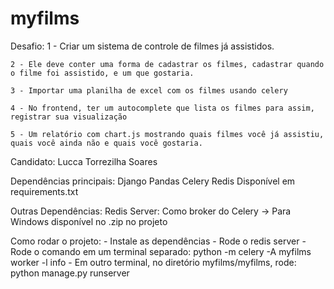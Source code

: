 # myfilms
Desafio:
    1 - Criar um sistema de controle de filmes já assistidos.

    2 - Ele deve conter uma forma de cadastrar os filmes, cadastrar quando o filme foi assistido, e um que gostaria.

    3 - Importar uma planilha de excel com os filmes usando celery

    4 - No frontend, ter um autocomplete que lista os filmes para assim, registrar sua visualização

    5 - Um relatório com chart.js mostrando quais filmes você já assistiu, quais você ainda não e quais você gostaria.

Candidato: Lucca Torrezilha Soares

Dependências principais:
    Django
    Pandas
    Celery
    Redis
    Disponível em requirements.txt

Outras Dependências:
    Redis Server: Como broker do Celery -> Para Windows disponível no .zip no projeto

Como rodar o projeto:
    - Instale as dependências
    - Rode o redis server
    - Rode o comando em um terminal separado: python -m celery -A myfilms worker -l info
    - Em outro terminal, no diretório myfilms/myfilms, rode: python manage.py runserver